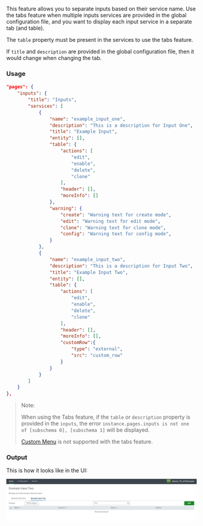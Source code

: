 This feature allows you to separate inputs based on their service name. Use the tabs feature when multiple inputs services are provided in the global configuration file, and you want to display each input service in a separate tab (and table).

The `table` property must be present in the services to use the tabs feature.

If `title` and `description` are provided in the global configuration file, then it would change when changing the tab.

### Usage

```json
"pages": {
    "inputs": {
        "title": "Inputs",
        "services": [
            {
                "name": "example_input_one",
                "description": "This is a description for Input One",
                "title": "Example Input",
                "entity": [],
                "table": {
                    "actions": [
                        "edit",
                        "enable",
                        "delete",
                        "clone"
                    ],
                    "header": [],
                    "moreInfo": []
                },
                "warning": {
                    "create": "Warning text for create mode",
                    "edit": "Warning text for edit mode",
                    "clone": "Warning text for clone mode",
                    "config": "Warning text for config mode",
                }
            },
            {
                "name": "example_input_two",
                "description": "This is a description for Input Two",
                "title": "Example Input Two",
                "entity": [],
                "table": {
                    "actions": [
                        "edit",
                        "enable",
                        "delete",
                        "clone"
                    ],
                    "header": [],
                    "moreInfo": [],
                    "customRow":{
                        "type": "external",
                        "src": "custom_row"
                    }
                }
            }
        ]
    }
},
```

> Note:
>
> When using the Tabs feature, if the `table`  or `description` property is provided in the `inputs`, the error ```instance.pages.inputs is not one of [subschema 0], [subschema 1]``` will be displayed.
>
> [Custom Menu](../custom_ui_extensions/custom_menu.md) is not supported with the tabs feature.

### Output

This is how it looks like in the UI:

![image](../images/inputs/Tabs_Output.png)
